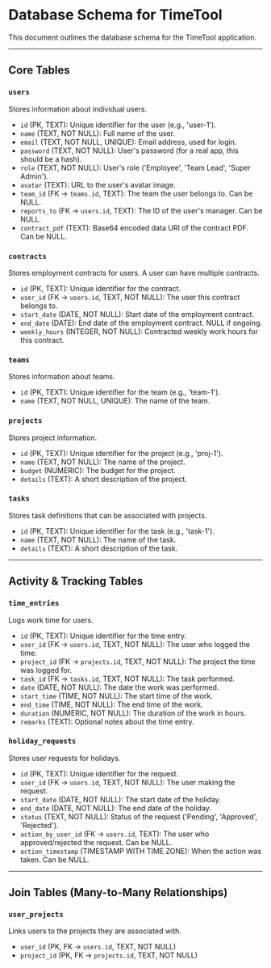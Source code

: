 
# Database Schema for TimeTool

This document outlines the database schema for the TimeTool application.

---

## Core Tables

### `users`

Stores information about individual users.

-   `id` (PK, TEXT): Unique identifier for the user (e.g., 'user-1').
-   `name` (TEXT, NOT NULL): Full name of the user.
-   `email` (TEXT, NOT NULL, UNIQUE): Email address, used for login.
-   `password` (TEXT, NOT NULL): User's password (for a real app, this should be a hash).
-   `role` (TEXT, NOT NULL): User's role ('Employee', 'Team Lead', 'Super Admin').
-   `avatar` (TEXT): URL to the user's avatar image.
-   `team_id` (FK -> `teams.id`, TEXT): The team the user belongs to. Can be NULL.
-   `reports_to` (FK -> `users.id`, TEXT): The ID of the user's manager. Can be NULL.
-   `contract_pdf` (TEXT): Base64 encoded data URI of the contract PDF. Can be NULL.

### `contracts`

Stores employment contracts for users. A user can have multiple contracts.

-   `id` (PK, TEXT): Unique identifier for the contract.
-   `user_id` (FK -> `users.id`, TEXT, NOT NULL): The user this contract belongs to.
-   `start_date` (DATE, NOT NULL): Start date of the employment contract.
-   `end_date` (DATE): End date of the employment contract. NULL if ongoing.
-   `weekly_hours` (INTEGER, NOT NULL): Contracted weekly work hours for this contract.

### `teams`

Stores information about teams.

-   `id` (PK, TEXT): Unique identifier for the team (e.g., 'team-1').
-   `name` (TEXT, NOT NULL, UNIQUE): The name of the team.

### `projects`

Stores project information.

-   `id` (PK, TEXT): Unique identifier for the project (e.g., 'proj-1').
-   `name` (TEXT, NOT NULL): The name of the project.
-   `budget` (NUMERIC): The budget for the project.
-   `details` (TEXT): A short description of the project.

### `tasks`

Stores task definitions that can be associated with projects.

-   `id` (PK, TEXT): Unique identifier for the task (e.g., 'task-1').
-   `name` (TEXT, NOT NULL): The name of the task.
-   `details` (TEXT): A short description of the task.

---

## Activity & Tracking Tables

### `time_entries`

Logs work time for users.

-   `id` (PK, TEXT): Unique identifier for the time entry.
-   `user_id` (FK -> `users.id`, TEXT, NOT NULL): The user who logged the time.
-   `project_id` (FK -> `projects.id`, TEXT, NOT NULL): The project the time was logged for.
-   `task_id` (FK -> `tasks.id`, TEXT, NOT NULL): The task performed.
-   `date` (DATE, NOT NULL): The date the work was performed.
-   `start_time` (TIME, NOT NULL): The start time of the work.
-   `end_time` (TIME, NOT NULL): The end time of the work.
-   `duration` (NUMERIC, NOT NULL): The duration of the work in hours.
-   `remarks` (TEXT): Optional notes about the time entry.

### `holiday_requests`

Stores user requests for holidays.

-   `id` (PK, TEXT): Unique identifier for the request.
-   `user_id` (FK -> `users.id`, TEXT, NOT NULL): The user making the request.
-   `start_date` (DATE, NOT NULL): The start date of the holiday.
-   `end_date` (DATE, NOT NULL): The end date of the holiday.
-   `status` (TEXT, NOT NULL): Status of the request ('Pending', 'Approved', 'Rejected').
-   `action_by_user_id` (FK -> `users.id`, TEXT): The user who approved/rejected the request. Can be NULL.
-   `action_timestamp` (TIMESTAMP WITH TIME ZONE): When the action was taken. Can be NULL.

---

## Join Tables (Many-to-Many Relationships)

### `user_projects`

Links users to the projects they are associated with.

-   `user_id` (PK, FK -> `users.id`, TEXT, NOT NULL)
-   `project_id` (PK, FK -> `projects.id`, TEXT, NOT NULL)

